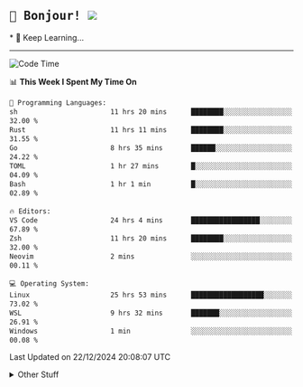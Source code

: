 
<h2>
    <samp>🎉 Bonjour!  <img src="https://media.giphy.com/media/mGcNjsfWAjY5AEZNw6/giphy.gif" width="50"></samp>
</h2>
* 🧐 Keep Learning...
<hr>

<!--START_SECTION:waka-->
![Code Time](http://img.shields.io/badge/Code%20Time-3%2C429%20hrs%2024%20mins-blue)

📊 **This Week I Spent My Time On** 

```text
💬 Programming Languages: 
sh                       11 hrs 20 mins      ████████░░░░░░░░░░░░░░░░░   32.00 % 
Rust                     11 hrs 11 mins      ████████░░░░░░░░░░░░░░░░░   31.55 % 
Go                       8 hrs 35 mins       ██████░░░░░░░░░░░░░░░░░░░   24.22 % 
TOML                     1 hr 27 mins        █░░░░░░░░░░░░░░░░░░░░░░░░   04.09 % 
Bash                     1 hr 1 min          █░░░░░░░░░░░░░░░░░░░░░░░░   02.89 % 

🔥 Editors: 
VS Code                  24 hrs 4 mins       █████████████████░░░░░░░░   67.89 % 
Zsh                      11 hrs 20 mins      ████████░░░░░░░░░░░░░░░░░   32.00 % 
Neovim                   2 mins              ░░░░░░░░░░░░░░░░░░░░░░░░░   00.11 % 

💻 Operating System: 
Linux                    25 hrs 53 mins      ██████████████████░░░░░░░   73.02 % 
WSL                      9 hrs 32 mins       ███████░░░░░░░░░░░░░░░░░░   26.91 % 
Windows                  1 min               ░░░░░░░░░░░░░░░░░░░░░░░░░   00.08 % 
```


 Last Updated on 22/12/2024 20:08:07 UTC
<!--END_SECTION:waka-->

<details >
    <summary>Other Stuff</summary>
<p align="center">
    <img src="https://api.githubtrends.io/user/svg/XmchxUp/langs?time_range=one_year&include_private=True&theme=classic" />
    <img src="https://api.githubtrends.io/user/svg/XmchxUp/repos?time_range=one_year&include_private=True&theme=classic" />
</p>

<table align="center">
  <tr>
    <td width="50%">
     <img width="100%" src="./github-metrics.svg">
    </td>
    <td width="50%">
     <img width="100%" src="./github-metrics/achievements.compact.svg" />
     <img width="100%" src="./github-metrics/wakatime.svg" />
     <img width="100%" src="./github-metrics/stars.svg" />
     <img width="100%" src="https://github-profile-trophy.vercel.app/?username=xmchxup" />
     <img height="110rem" src="https://github-readme-stats.vercel.app/api?username=xmchxup&hide_border=true&show_icons=true&include_all_commits=true&bg_color=0,EC6C6C,FFD479,FFFC79,73FA79&theme=graywhite&locale=en" />
     <img height="110rem" src="https://github-readme-stats.vercel.app/api/top-langs/?username=xmchxup&hide=css,scss,html&langs_count=8&hide_border=true&layout=compact&bg_color=0,73FA79,73FDFF,D783FF&theme=graywhite&locale=en" />
     <img width="100%" src="https://github-readme-streak-stats.herokuapp.com/?user=XmchxUp" />
    </td>
  </tr>
</table>

<!-- GitHub Activity Graph -->
<!--
<table align="center">
  <tr>
    <td colspan="2">
      <img width="100%" src="https://github-readme-activity-graph.vercel.app/graph?username=xmchxup&area=true&hide_border=true&theme=redical" />
    </td>
  </tr>
</table>

</details>
-->

<hr>


<p align="center">
    <i>You can learn anything!</i>
    <p align="center">
        <img src="https://visitor-badge.laobi.icu/badge?page_id=xmchxup" alt="visitor badge"/>       
    </p>
</p>

<!--
<picture>
  <source media="(prefers-color-scheme: dark)" srcset="https://raw.githubusercontent.com/XmchxUp/XmchxUp/output/github-snake-dark.svg" />
  <source media="(prefers-color-scheme: light)" srcset="https://raw.githubusercontent.com/XmchxUp/XmchxUp/output/github-snake.svg" />
  <img alt="github-snake" src="https://raw.githubusercontent.com/XmchxUp/XmchxUp/output/github-snake.svg" />
</picture>
-->
